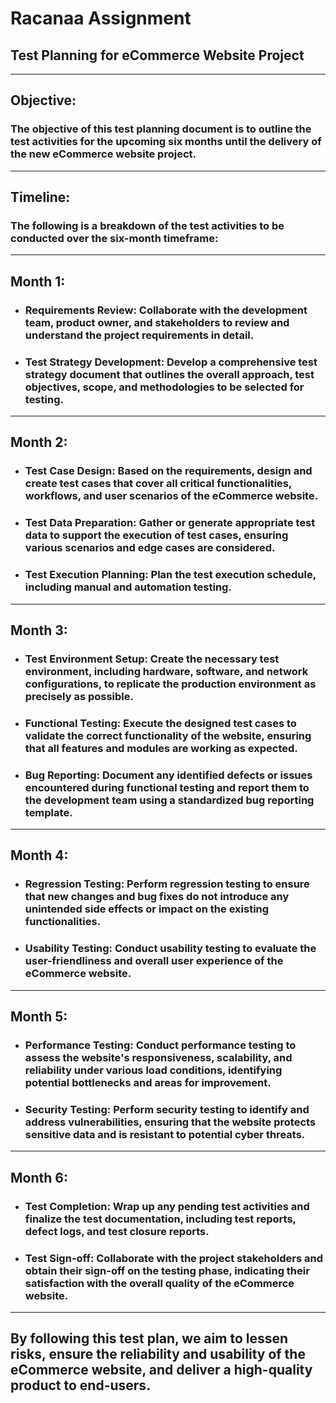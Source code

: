 # Racanaa Assignment

## **Test Planning for eCommerce Website Project**

---
## Objective: 
### The objective of this test planning document is to outline the test activities for the upcoming six months until the delivery of the new eCommerce website project.
--- 
## Timeline: 
### The following is a breakdown of the test activities to be conducted over the six-month timeframe:
---
## Month 1:
- ### Requirements Review: Collaborate with the development team, product owner, and stakeholders to review and understand the project requirements in detail.
- ### Test Strategy Development: Develop a comprehensive test strategy document that outlines the overall approach, test objectives, scope, and methodologies to be selected for testing.
---
## Month 2:
- ### Test Case Design: Based on the requirements, design and create test cases that cover all critical functionalities, workflows, and user scenarios of the eCommerce website.
- ### Test Data Preparation: Gather or generate appropriate test data to support the execution of test cases, ensuring various scenarios and edge cases are considered.
- ### Test Execution Planning: Plan the test execution schedule, including manual and automation testing.
---
## Month 3:
- ### Test Environment Setup: Create the necessary test environment, including hardware, software, and network configurations, to replicate the production environment as precisely as possible.
- ### Functional Testing: Execute the designed test cases to validate the correct functionality of the website, ensuring that all features and modules are working as expected.
- ### Bug Reporting: Document any identified defects or issues encountered during functional testing and report them to the development team using a standardized bug reporting template.
---
## Month 4:
- ### Regression Testing: Perform regression testing to ensure that new changes and bug fixes do not introduce any unintended side effects or impact on the existing functionalities.
- ### Usability Testing: Conduct usability testing to evaluate the user-friendliness and overall user experience of the eCommerce website.
---
## Month 5:
- ### Performance Testing: Conduct performance testing to assess the website's responsiveness, scalability, and reliability under various load conditions, identifying potential bottlenecks and areas for improvement.
- ### Security Testing: Perform security testing to identify and address vulnerabilities, ensuring that the website protects sensitive data and is resistant to potential cyber threats.
---
## Month 6:
- ### Test Completion: Wrap up any pending test activities and finalize the test documentation, including test reports, defect logs, and test closure reports.
- ### Test Sign-off: Collaborate with the project stakeholders and obtain their sign-off on the testing phase, indicating their satisfaction with the overall quality of the eCommerce website.
---

## By following this test plan, we aim to lessen risks, ensure the reliability and usability of the eCommerce website, and deliver a high-quality product to end-users.